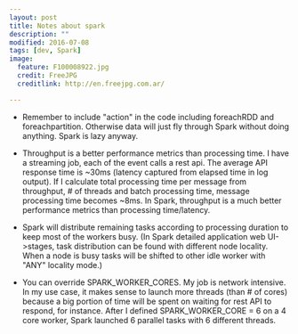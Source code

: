 ```yaml
---
layout: post
title: Notes about spark
description: ""
modified: 2016-07-08
tags: [dev, Spark]
image:
  feature: F100008922.jpg
  credit: FreeJPG
  creditlink: http://en.freejpg.com.ar/

---
```

* Remember to include "action" in the code including foreachRDD and foreachpartition.  Otherwise data will just fly through Spark without doing anything.  Spark is lazy anyway.

* Throughput is a better performance metrics than processing time.  I have a streaming job, each of the event calls a rest api.  The average API response time is ~30ms (latency captured from elapsed time in log output).  If I calculate total processing time per message from throughput, # of threads and batch processing time, message processing time becomes ~8ms.  In Spark, throughput is a much better performance metrics than processing time/latency.

* Spark will distribute remaining tasks according to processing duration to keep most of the workers busy.  (In Spark detailed application web UI->stages, task distribution can be found with different node locality.  When a node is busy tasks will be shifted to other idle worker with "ANY" locality mode.)

* You can override SPARK_WORKER_CORES.  My job is network intensive.  In my use case, it makes sense to launch more threads (than # of cores) because a big portion of time will be spent on waiting for rest API to respond, for instance.  After I defined SPARK_WORKER_CORE = 6 on a 4 core worker, Spark launched 6 parallel tasks with 6 different threads.

